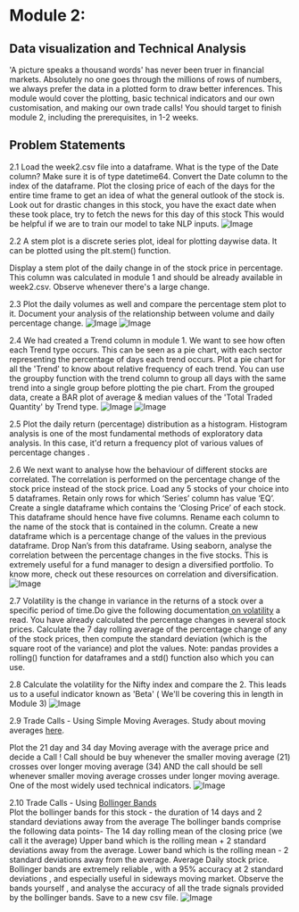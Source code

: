 # Module 2:
## Data visualization and Technical Analysis
'A picture speaks a thousand words' has never been truer in financial markets. Absolutely no one goes through the millions of rows of numbers, we always prefer the data in a plotted form to draw better inferences. This module would cover the plotting, basic technical indicators and our own customisation, and making our own trade calls!
You should target to finish module 2, including the prerequisites, in 1-2 weeks.

## Problem Statements
2.1 Load the week2.csv file into a dataframe. What is the type of the Date column? Make sure it is of type datetime64. Convert the Date column to the index of the dataframe.
Plot the closing price of each of the days for the entire time frame to get an idea of what the general outlook of the stock is.
Look out for drastic changes in this stock, you have the exact date when these took place, try to fetch the news for this day of this stock
This would be helpful if we are to train our model to take NLP inputs.
![Image](https://www.aspiration.ai/machine-learning/internship/images/1.png)




2.2 A stem plot is a discrete series plot, ideal for plotting daywise data. It can be plotted using the plt.stem() function.

Display a stem plot of the daily change in of the stock price in percentage. This column was calculated in module 1 and should be already available in week2.csv. Observe whenever there's a large change.


2.3 Plot the daily volumes as well and compare the percentage stem plot to it. Document your analysis of the relationship between volume and daily percentage change. 
![Image](https://www.aspiration.ai/machine-learning/internship/images/2.png)
![Image](https://www.aspiration.ai/machine-learning/internship/images/3.png)
 
 
2.4 We had created a Trend column in module 1. We want to see how often each Trend type occurs. This can be seen as a pie chart, with each sector representing the percentage of days each trend occurs. Plot a pie chart for all the 'Trend' to know about relative frequency of each trend. You can use the groupby function with the trend column to group all days with the same trend into a single group before plotting the pie chart. From the grouped data, create a BAR plot of average & median values of the 'Total Traded Quantity' by Trend type. 
![Image](https://www.aspiration.ai/machine-learning/internship/images/4.png)
![Image](https://www.aspiration.ai/machine-learning/internship/images/5.png)
 
 
2.5 Plot the daily return (percentage) distribution as a histogram.
Histogram analysis is one of the most fundamental methods of exploratory data analysis. In this case, it'd return a frequency plot of various values of percentage changes .


2.6 We next want to analyse how the behaviour of different stocks are correlated. The correlation is performed on the percentage change of the stock price instead of the stock price. 
Load any 5 stocks of your choice into 5 dataframes. Retain only rows for which ‘Series’ column has value ‘EQ’. Create a single dataframe which contains the ‘Closing Price’ of each stock. This dataframe should hence have five columns. Rename each column to the name of the stock that is contained in the column. Create a new dataframe which is a percentage change of the values in the previous dataframe. Drop Nan’s from this dataframe.
Using seaborn, analyse the correlation between the percentage changes in the five stocks. This is extremely useful for a fund manager to design a diversified portfolio. To know more, check out these resources on correlation and diversification. 
![Image](https://www.aspiration.ai/machine-learning/internship/images/7.png)
 

2.7 Volatility is the change in variance in the returns of a stock over a specific period of time.Do give the following documentation<a href="https://www.investopedia.com/terms/v/volatility.asp"> on volatility</a> a read.
You have already calculated the percentage changes in several stock prices. Calculate the 7 day rolling average of the percentage change of any of the stock prices, then compute the standard deviation (which is the square root of the variance) and plot the values.
Note: pandas provides a rolling() function for dataframes and a std() function also which you can use.




2.8 Calculate the volatility for the Nifty index and compare the 2. This leads us to a useful indicator known as 'Beta' ( We'll be covering this in length in Module 3) 
![Image](https://www.aspiration.ai/machine-learning/internship/images/8.png)
 
 
 

2.9 Trade Calls - Using Simple Moving Averages. Study about moving averages <a href="https://www.investopedia.com/terms/s/sma.asp">here</a>. 
 
Plot the 21 day and 34 day Moving average with the average price and decide a Call ! 
Call should be buy whenever the smaller moving average (21) crosses over longer moving average (34) AND the call should be sell whenever smaller moving average crosses under longer moving average. 
One of the most widely used technical indicators.
![Image](https://www.aspiration.ai/machine-learning/internship/images/9.png)

2.10 Trade Calls - Using  <a href="https://www.investopedia.com/terms/b/bollingerbands.asp">Bollinger Bands</a>  
Plot the bollinger bands for this stock - the duration of 14 days and 2 standard deviations away from the average 
The bollinger bands comprise the following data points- 
The 14 day rolling mean of the closing price (we call it the average) 
Upper band which is the rolling mean + 2 standard deviations away from the average. 
Lower band which is the rolling mean - 2 standard deviations away from the average. 
Average Daily stock price.
Bollinger bands are extremely reliable , with a 95% accuracy at 2 standard deviations , and especially useful in sideways moving market. 
Observe the bands yourself , and analyse the accuracy of all the trade signals provided by the bollinger bands. 
Save to a new csv file. 
![Image](https://www.aspiration.ai/machine-learning/internship/images/10.png)
